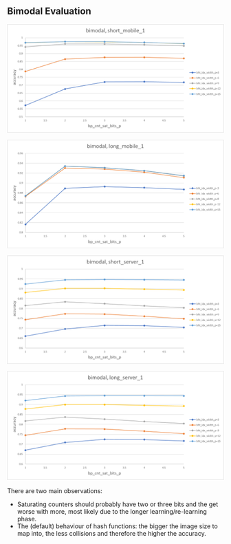 ## Bimodal Evaluation

![](../evaluation/plots/bimodal_short_mobile_1.png)

![](../evaluation/plots/bimodal_long_mobile_1.png)

![](../evaluation/plots/bimodal_short_server_1.png)

![](../evaluation/plots/bimodal_long_server_1.png)

There are two main observations:
- Saturating counters should probably have two or three bits and the get worse with more, most likely due to the longer 
learning/re-learning phase.
- The (default) behaviour of hash functions: the bigger the image size to map into, the less collisions 
and therefore the higher the accuracy.